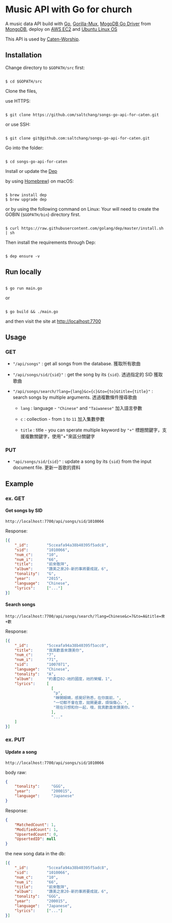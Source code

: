 # Music API with Go for church

A music data API build with [Go](https://golang.org/), [Gorilla-Mux](https://github.com/gorilla/mux), [MogoDB Go Driver](https://github.com/mongodb/mongo-go-driver) from [MongoDB](https://www.mongodb.com), deploy on [AWS EC2](https://aws.amazon.com/tw/ec2) and [Ubuntu Linux OS](https://www.ubuntu.com)

This API is used by [Caten-Worship](https://caten-worship.herokuapp.com).

## Installation

Change directory to `$GOPATH/src` first:

```shell

$ cd $GOPATH/src

```

Clone the files,

use HTTPS:

```shell

$ git clone https://github.com/saltchang/songs-go-api-for-caten.git

```

or use SSH:

```shell

$ git clone git@github.com:saltchang/songs-go-api-for-caten.git

```

Go into the folder:

```shell

$ cd songs-go-api-for-caten

```

Install or update the [Dep](https://github.com/golang/dep)

by using [Homebrew](https://brew.sh/)) on macOS:

```shell

$ brew install dep
$ brew upgrade dep

```

or by using the following command on Linux:
Your will need to create the GOBIN (`$GOPATH/bin`) directory first.

```shell

$ curl https://raw.githubusercontent.com/golang/dep/master/install.sh | sh

```

Then install the requirements through Dep:

```shell

$ dep ensure -v

```

## Run locally

```shell

$ go run main.go

```

or

```shell

$ go build && ./main.go

```

and then visit the site at [http://localhost:7700](http://localhost:7700)

## Usage

### GET

- `"/api/songs"` : get all songs from the database.
  獲取所有歌曲

- `"/api/songs/sid/{sid}"` : get the song by its `{sid}`.
  透過指定的 SID 獲取歌曲

- `"/api/songs/search/?lang={lang}&c={c}&to={to}&title={title}"` : search songs by multiple arguments.
  透過複數條件搜尋歌曲

  - `lang` : language - `"Chinese"` and `"Taiwanese"`
    加入語言參數

  - `c` : collection - from `1` to `11`
    加入集數參數

  - `title` : title - you can sperate multiple keyword by `"+"`
    標題關鍵字，支援複數關鍵字，使用"+"來區分關鍵字

### PUT

- `"api/songs/sid/{sid}"` : update a song by its `{sid}` from the input document file.
  更新一首歌的資料

## Example

### ex. GET

#### Get songs by SID

```http
http://localhost:7700/api/songs/sid/1010066
```

Response:

```json
[{
    "_id":        "5cceafa94a38b40395f5adc8",
    "sid":        "1010066",
    "num_c":      "10",
    "num_i":      "66",
    "title":      "前來敬拜",
    "album":      "讚美之泉20-新的事將要成就，6",
    "tonality":   "G",
    "year":       "2015",
    "language":   "Chinese",
    "lyrics":     ["..."]
}]

```

#### Search songs

```http
http://localhost:7700/api/songs/search/?lang=Chinese&c=7&to=A&title=來+歡
```

Response:

```json
[{
    "_id":        "5cceafa94a38b40395f5acc0",
    "title":      "我真歡喜來讚美你",
    "num_c":      "7",
    "num_i":      "71",
    "sid":        "1007071",
    "language":   "Chinese",
    "tonality":   "A",
    "album":      "約書亞02-祂的國度，祂的榮耀，1",
    "lyrics":     [
                    [
                     "p",
                     "睜開眼睛，感覺好熟悉，在你面前，",
                     "一切都不會在意，拋開憂慮，煩惱傷心，",
                     "現在只想和你一起，哦，我真歡喜來讚美你。"
                    ],
                    "..."
    ]
}]

```

### ex. PUT

#### Update a song

```http
http://localhost:7700/api/songs/sid/1010066
```

body raw:

```json
{
    "tonality":     "GGG",
    "year":         "200015",
    "language":     "Japanese"
}
```

Response:

```json
{
    "MatchedCount": 1,
    "ModifiedCount": 1,
    "UpsertedCount": 0,
    "UpsertedID": null
}

```

the new song data in the db:

```json
[{
    "_id":        "5cceafa94a38b40395f5adc8",
    "sid":        "1010066",
    "num_c":      "10",
    "num_i":      "66",
    "title":      "前來敬拜",
    "album":      "讚美之泉20-新的事將要成就，6",
    "tonality":   "GGG",
    "year":       "200015",
    "language":   "Japanese",
    "lyrics":     ["..."]
}]

```
